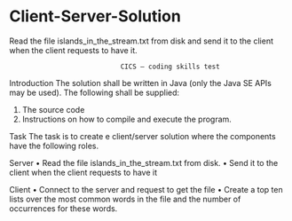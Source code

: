 # Client-Server-Solution
Read the file islands_in_the_stream.txt from disk and send it to the client when the client requests to have it.

                                CICS – coding skills test


Introduction
The solution shall be written in Java (only the Java SE APIs may be used). The following shall be supplied:
1.	The source code
2.	Instructions on how to compile and execute the program.

Task
The task is to create e client/server solution where the components have the following roles.

Server
•	Read the file islands_in_the_stream.txt from disk.
•	Send it to the client when the client requests to have it

Client
•	Connect to the server and request to get the file
•	Create a top ten lists over the most common words in the file and the number of occurrences for these words.



